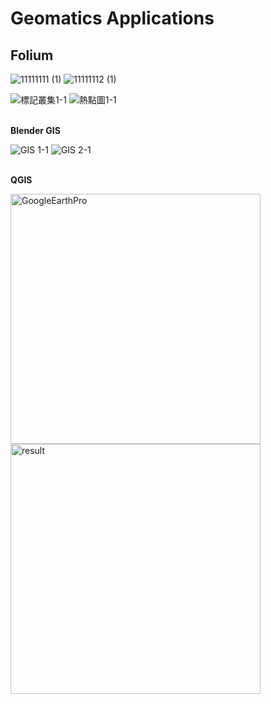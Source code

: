 # Geomatics Applications

## **Folium**

![11111111 (1)](https://user-images.githubusercontent.com/66252302/125839571-623c76d6-a2f1-4b2a-bbb3-df70065e7879.jpg)
![11111112 (1)](https://user-images.githubusercontent.com/66252302/125839745-760858e9-cb02-45f7-bc4d-cc39052b55d5.jpg)

![標記叢集1-1](https://user-images.githubusercontent.com/66252302/99941978-e0d96a80-2da9-11eb-8a97-270de16606a6.gif)
![熱點圖1-1](https://user-images.githubusercontent.com/66252302/99941998-e9ca3c00-2da9-11eb-8740-180317227373.gif)
<br><br/>

**Blender GIS**

![GIS 1-1](https://user-images.githubusercontent.com/66252302/99941564-319c9380-2da9-11eb-9078-efb30fa00f38.gif)
![GIS 2-1](https://user-images.githubusercontent.com/66252302/99941594-411bdc80-2da9-11eb-83b4-712b55891746.gif)
<br><br/>

**QGIS**

<img width="400" alt="GoogleEarthPro" src="https://user-images.githubusercontent.com/66252302/99943284-05364680-2dac-11eb-9538-be142bf413aa.png"><img width="400" alt="result" src="https://user-images.githubusercontent.com/66252302/99943077-ad97db00-2dab-11eb-9494-9e46fa09a9ba.png">

